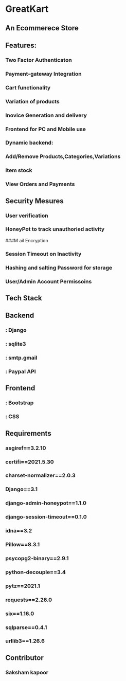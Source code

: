 # GreatKart
## An Ecommerece Store


## Features:

### Two Factor Authenticaton
### Payment-gateway Integration
### Cart functionality
### Variation of products
### Inovice Generation and delivery
### Frontend for PC and Mobile use
### Dynamic backend:
###                Add/Remove Products,Categories,Variations
###                Item stock
###                View Orders and Payments
	

## Security Mesures
### User verification
### HoneyPot to track unauthoried activity
###M ail Encryption
### Session Timeout on Inactivity
### Hashing and salting Password for storage
### User/Admin Account Permissoins


## Tech Stack

## Backend
###	   : Django
###	   : sqlite3
###	   : smtp.gmail
###	   : Paypal API

## Frontend 
###	   : Bootstrap
###	   : CSS


## Requirements
### asgiref==3.2.10
### certifi==2021.5.30
### charset-normalizer==2.0.3
### Django==3.1
### django-admin-honeypot==1.1.0
### django-session-timeout==0.1.0
### idna==3.2
### Pillow==8.3.1
### psycopg2-binary==2.9.1
### python-decouple==3.4
### pytz==2021.1
### requests==2.26.0
### six==1.16.0
### sqlparse==0.4.1
### urllib3==1.26.6

## Contributor
### Saksham kapoor
	 







